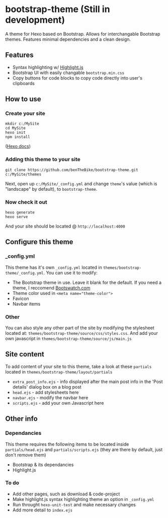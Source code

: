 # bootstrap-theme (Still in development)
A theme for Hexo based on Bootstrap. Allows for interchangable Bootstrap themes. Features minimal dependencies and a clean design.

## Features
- Syntax highlighting w/ [Highlight.js](https://highlightjs.org/)
- Bootstrap UI with easily changable ```bootstrap.min.css```
- Copy buttons for code blocks to copy code directly into user's clipboards

## How to use
### Create your site
```
mkdir c:/MySite
cd MySite
hexo init
npm install
```
([Hexo docs](https://hexo.io/docs/setup.html))

### Adding this theme to your site
```git clone https://github.com/benTheBike/bootstrap-theme.git c:/MySite/themes```

Next, open up ```c:/MySite/_config.yml``` and change ```theme```'s value (which is "landscape" by default), to ```bootstrap-theme```.
### Now check it out
```
hexo generate
hexo serve
```
And your site should be located @ ```http://localhost:4000```

## Configure this theme
### _config.yml
This theme has it's own ```_config.yml``` located in ```themes/bootstrap-theme/_config.yml```. You can use it to modify:
- The Bootstrap theme in use. Leave it blank for the default. If you need a theme, I reccomend [Bootswatch.com](https://bootswatch.com/)
- Theme color used in ```<meta name="theme-color">```
- Favicon
- Navbar items

### Other
You can also style any other part of the site by modifying the stylesheet located at: ```themes/bootstrap-theme/source/css/styles.css```. And add your own javascript in ```themes/bootstrap-theme/source/js/main.js```

## Site content
To add content of your site to this theme, take a look at these ```partials``` located in ```themes/bootstrap-theme/layout/partials```
- ```extra_post_info.ejs``` - info displayed after the main post info in the 'Post details' dialog box on a blog post
- ```head.ejs``` - add stylesheets here
- ```navbar.ejs``` - modify the navbar here
- ```scripts.ejs``` - add your own Javascript here

## Other info
### Dependancies
This theme requires the following items to be located inside ```partials/head.ejs``` and ```partials/scripts.ejs``` (they are there by default, just don't remove them)
- Bootstrap & its dependancies
- Highlight.js

### To do
- Add other pages, such as download & code-project
- Make highlight.js syntax highlighting theme an option in ```_config.yml```
- Run throught ```hexo-unit-test``` and make necessary changes
- Add more detail to ```index.ejs```
